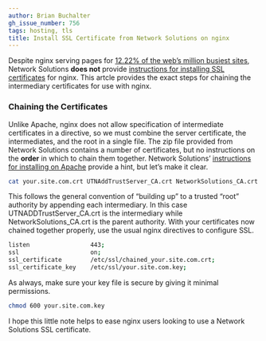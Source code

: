 ```yaml
---
author: Brian Buchalter
gh_issue_number: 756
tags: hosting, tls
title: Install SSL Certificate from Network Solutions on nginx
---
```


Despite nginx serving pages for [12.22% of the web’s million busiest sites](https://news.netcraft.com/archives/2012/11/01/november-2012-web-server-survey.html), Network Solutions **does not** provide [instructions for installing SSL certificates](https://www.networksolutions.com/support/nsprotect-secure-ssl-topics/) for nginx. This artcle provides the exact steps for chaining the intermediary certificates for use with nginx.

### Chaining the Certificates

Unlike Apache, nginx does not allow specification of intermediate certificates in a directive, so we must combine the server certificate, the intermediates, and the root in a single file. The zip file provided from Network Solutions contains a number of certificates, but no instructions on the **order** in which to chain them together. Network Solutions’ [instructions for installing on Apache](https://www.networksolutions.com/support/installation-of-an-ev-ssl-certificate-on-apache-mod-ssl-openssl/) provide a hint, but let’s make it clear.

```bash
cat your.site.com.crt UTNAddTrustServer_CA.crt NetworkSolutions_CA.crt > chained_your.site.com.crt
```

This follows the general convention of “building up” to a trusted “root” authority by appending each intermediary. In this case UTNADDTrustServer_CA.crt is the intermediary while NetworkSolutions_CA.crt is the parent authority. With your certificates now chained together properly, use the usual nginx directives to configure SSL.

```bash
listen                 443;
ssl                    on;
ssl_certificate        /etc/ssl/chained_your.site.com.crt;
ssl_certificate_key    /etc/ssl/your.site.com.key;
```

As always, make sure your key file is secure by giving it minimal permissions.

```bash
chmod 600 your.site.com.key
```

I hope this little note helps to ease nginx users looking to use a Network Solutions SSL certificate.
